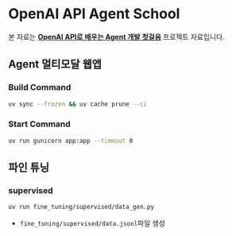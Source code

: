 # OpenAI API Agent School

본 자료는 [**OpenAI API로 배우는 Agent 개발 첫걸음**](https://openai-api-agent.aicastle.school/) 프로젝트 자료입니다.

## Agent 멀티모달 웹앱

### Build Command
```sh
uv sync --frozen && uv cache prune --ci
```

### Start Command
```sh
uv run gunicorn app:app --timeout 0
```

## 파인 튜닝

### supervised
```sh
uv run fine_tuning/supervised/data_gen.py
```
- `fine_tuning/supervised/data.jsonl`파일 생성